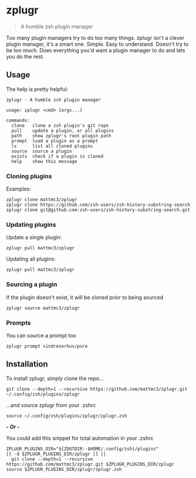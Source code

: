 # zplugr

> A humble zsh plugin manager

Too many plugin managers try to do too many things.
zplugr isn't a clever plugin manager, it's a smart one.
Simple. Easy to understand. Doesn't try to be too much.
Does everything you'd want a plugin manager to do and lets you do the rest.

## Usage

The help is pretty helpful:

```text
zplugr - A humble zsh plugin manager

usage: zplugr <cmd> [args...]

commands:
  clone   clone a zsh plugin's git repo
  pull    update a plugin, or all plugins
  path    show zplugr's root plugin path
  prompt  load a plugin as a prompt
  ls      list all cloned plugins
  source  source a plugin
  exists  check if a plugin is cloned
  help    show this message
```

### Cloning plugins

Examples:

```
zplugr clone mattmc3/zplugr
zplugr clone https://github.com/zsh-users/zsh-history-substring-search
zplugr clone git@github.com:zsh-users/zsh-history-substring-search.git
```

### Updating plugins

Update a single plugin:

```
zplugr pull mattmc3/zplugr
```

Updating all plugins:

```
zplugr pull mattmc3/zplugr
```

### Sourcing a plugin

If the plugin doesn't exist, it will be cloned prior to being sourced

```
zplugr source mattmc3/zplugr
```

### Prompts

You can source a prompt too

```
zplugr prompt sindresorhus/pure
```

## Installation

To install zplugr, simply clone the repo...

```shell
git clone --depth=1 --recursive https://github.com/mattmc3/zplugr.git ~/.config/zsh/plugins/zplugr
```

...and source zplugr from your .zshrc

```shell
source ~/.config/zsh/plugins/zplugr/zplugr.zsh
```

***- Or -***

You could add this snippet for total automation in your .zshrc

```shell
ZPLUGR_PLUGINS_DIR="${ZDOTDIR:-$HOME/.config/zsh}/plugins"
[[ -d $ZPLUGR_PLUGINS_DIR/zplugr ]] ||
  git clone --depth=1 --recursive https://github.com/mattmc3/zplugr.git $ZPLUGR_PLUGINS_DIR/zplugr
source $ZPLUGR_PLUGINS_DIR/zplugr/zplugr.zsh
```
